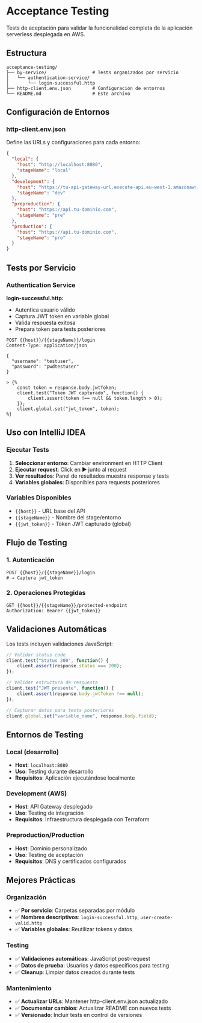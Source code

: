 # Acceptance Testing

Tests de aceptación para validar la funcionalidad completa de la aplicación serverless desplegada en AWS.

## Estructura

```
acceptance-testing/
├── by-service/                 # Tests organizados por servicio
│   └── authentication-service/
│       └── login-successful.http
├── http-client.env.json        # Configuración de entornos
└── README.md                   # Este archivo
```

## Configuración de Entornos

### http-client.env.json

Define las URLs y configuraciones para cada entorno:

```json
{
  "local": {
    "host": "http://localhost:8080",
    "stageName": "local"
  },
  "development": {
    "host": "https://tu-api-gateway-url.execute-api.eu-west-1.amazonaws.com",
    "stageName": "dev"
  },
  "preproduction": {
    "host": "https://api.tu-dominio.com",
    "stageName": "pre"
  },
  "production": {
    "host": "https://api.tu-dominio.com",
    "stageName": "pro"
  }
}
```

## Tests por Servicio

### Authentication Service

**login-successful.http:**
- Autentica usuario válido
- Captura JWT token en variable global
- Valida respuesta exitosa
- Prepara token para tests posteriores

```http
POST {{host}}/{{stageName}}/login
Content-Type: application/json

{
  "username": "testuser",
  "password": "pwdtestuser"
}

> {%
    const token = response.body.jwtToken;
    client.test("Token JWT capturado", function() {
        client.assert(token !== null && token.length > 0);
    });
    client.global.set("jwt_token", token);
%}
```

## Uso con IntelliJ IDEA

### Ejecutar Tests

1. **Seleccionar entorno**: Cambiar environment en HTTP Client
2. **Ejecutar request**: Click en ▶️ junto al request
3. **Ver resultados**: Panel de resultados muestra response y tests
4. **Variables globales**: Disponibles para requests posteriores

### Variables Disponibles

- `{{host}}` - URL base del API
- `{{stageName}}` - Nombre del stage/entorno
- `{{jwt_token}}` - Token JWT capturado (global)

## Flujo de Testing

### 1. Autenticación
```http
POST {{host}}/{{stageName}}/login
# → Captura jwt_token
```

### 2. Operaciones Protegidas
```http
GET {{host}}/{{stageName}}/protected-endpoint
Authorization: Bearer {{jwt_token}}
```

## Validaciones Automáticas

Los tests incluyen validaciones JavaScript:

```javascript
// Validar status code
client.test("Status 200", function() {
    client.assert(response.status === 200);
});

// Validar estructura de respuesta
client.test("JWT presente", function() {
    client.assert(response.body.jwtToken !== null);
});

// Capturar datos para tests posteriores
client.global.set("variable_name", response.body.field);
```

## Entornos de Testing

### Local (desarrollo)
- **Host**: `localhost:8080`
- **Uso**: Testing durante desarrollo
- **Requisitos**: Aplicación ejecutándose localmente

### Development (AWS)
- **Host**: API Gateway desplegado
- **Uso**: Testing de integración
- **Requisitos**: Infraestructura desplegada con Terraform

### Preproduction/Production
- **Host**: Dominio personalizado
- **Uso**: Testing de aceptación
- **Requisitos**: DNS y certificados configurados

## Mejores Prácticas

### Organización
- ✅ **Por servicio**: Carpetas separadas por módulo
- ✅ **Nombres descriptivos**: `login-successful.http`, `user-create-valid.http`
- ✅ **Variables globales**: Reutilizar tokens y datos

### Testing
- ✅ **Validaciones automáticas**: JavaScript post-request
- ✅ **Datos de prueba**: Usuarios y datos específicos para testing
- ✅ **Cleanup**: Limpiar datos creados durante tests

### Mantenimiento
- ✅ **Actualizar URLs**: Mantener http-client.env.json actualizado
- ✅ **Documentar cambios**: Actualizar README con nuevos tests
- ✅ **Versionado**: Incluir tests en control de versiones